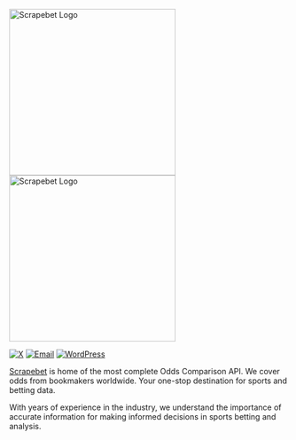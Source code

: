 [<img alt="Scrapebet Logo" src="https://cdn.scrapebet.com/logos/scrapebet.svg#gh-light-mode-only" width="300px">](https://scrapebet.com#gh-light-mode-only)
[<img alt="Scrapebet Logo" src="https://cdn.scrapebet.com/logos/scrapebet-white.svg#gh-dark-mode-only" width="300px">](https://scrapebet.com#gh-dark-mode-only)

[![X](https://img.shields.io/badge/X%20(Formerly%20Twitter)%20-%23000000.svg?logo=X&logoColor=white)](https://twitter.com/ScrapebetAPI) [![Email](https://img.shields.io/badge/info@scrapebet.com-D14836?logo=gmail&logoColor=white)](mailto:info@scrapebet.com) [![WordPress](https://img.shields.io/badge/WordPress%20-%2323282d.svg?logo=wordpress&logoColor=white)](https://profiles.wordpress.org/scrapebet/)

[Scrapebet](https://scrapebet.com) is home of the most complete Odds Comparison API. We cover odds from bookmakers worldwide. Your one-stop destination for sports and betting data. 

With years of experience in the industry, we understand the importance of accurate information for making informed decisions in sports betting and analysis.
